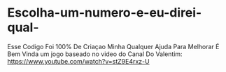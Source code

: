# Escolha-um-numero-e-eu-direi-qual-
Esse Codigo Foi 100% De Criaçao Minha Qualquer Ajuda Para Melhorar É Bem Vinda um jogo baseado no video do Canal Do Valentim: https://www.youtube.com/watch?v=stZ9E4rxz-U 
